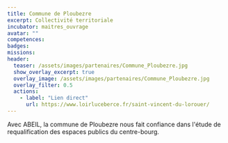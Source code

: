 ```yaml
---
title: Commune de Ploubezre
excerpt: Collectivité territoriale
incubator: maitres_ouvrage
avatar: ""
competences:
badges:
missions:
header:
  teaser: /assets/images/partenaires/Commune_Ploubezre.jpg
  show_overlay_excerpt: true
  overlay_image: /assets/images/partenaires/Commune_Ploubezre.jpg
  overlay_filter: 0.5
  actions:
    - label: "Lien direct"
      url: https://www.loirluceberce.fr/saint-vincent-du-lorouer/
---
```


Avec ABEIL, la commune de Ploubezre nous fait confiance dans l'étude de requalification des espaces publics du centre-bourg.
